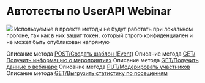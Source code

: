 # Автотесты по UserAPI Webinar

![](https://upload.wikimedia.org/wikipedia/commons/8/81/Emblem-important-blue.svg) Используемые в проекте методы не будут работать при локальном прогоне, так как в них зашит токен, который строго конфиденциален и не может быть опубликован напрямую 

Описание метода  [POST/Создать шаблон (Event)](https://help.webinar.ru/ru/articles/3148736)
Описание метода  [GET/Получить информацию о мероприятиях](https://help.webinar.ru/ru/articles/3148981)
Описание метода  [GET/Получить данные о вебинаре](https://help.webinar.ru/ru/articles/3148997) 
Описание метода  [PUT/Модерировать участников](https://help.webinar.ru/ru/articles/3149485) 
Описание метода  [GET/Выгрузить статистику по посещениям](https://help.webinar.ru/ru/articles/3149516)
